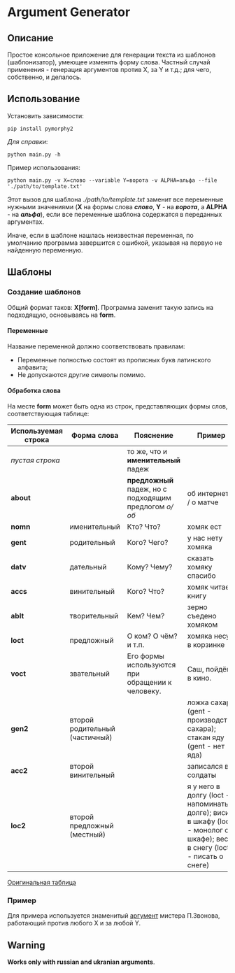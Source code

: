 # Argument Generator

## Описание

Простое консольное приложение для генерации текста из шаблонов (шаблонизатор), умеющее изменять форму слова. Частный случай применения - генерация аргументов против X, за Y и т.д.; для чего, собственно, и делалось.

## Использование

Установить зависимости:

```shell
pip install pymorphy2
```

*Для справки*:

```shell
python main.py -h
```

Пример использования:

```shell
python main.py -v X=слово --variable Y=ворота -v ALPHA=альфа --file './path/to/template.txt'
```

Этот вызов для шаблона *./path/to/template.txt* заменит все переменные нужными значениями (**X** на формы слова ***слово***, **Y** - на ***ворота***, а **ALPHA** - на ***альфа***), если все переменные шаблона содержатся в переданных аргументах. 

Иначе, если в шаблоне нашлась неизвестная переменная, по умолчанию программа завершится с ошибкой, указывая на первую не найденную переменную.

## Шаблоны

### Создание шаблонов

Общий формат таков: **X[form]**. Программа заменит такую запись на подходящую, основываясь на **form**.

#### **Переменные**

Название переменной должно соответствовать правилам:

*  Переменные полностью состоят из прописных букв латинского алфавита;
* Не допускаются другие символы помимо.

#### **Обработка слова**

На месте **form** может быть одна из строк, представляющих формы слов, соответствующая таблице:

Используемая строка | Форма слова | Пояснение | Пример
------------------- | ----------- | --------- | ------
*пустая строка* |  | то же, что и **именительный** падеж |
**about** |  | **предложный** падеж, но с подходящим предлогом *о/об* | об интернете / о матче
**nomn** | именительный | Кто? Что? | хомяк ест
**gent** | родительный | Кого? Чего? | у нас нету хомяка
**datv** | дательный | Кому? Чему? | сказать хомяку спасибо
**accs** | винительный | Кого? Что? | хомяк читает книгу
**ablt** | творительный | Кем? Чем? | зерно съедено хомяком
**loct** | предложный | О ком? О чём? и т.п. | хомяка несут в корзинке
**voct** | звательный | Его формы используются при обращении к человеку. | Саш, пойдём в кино.
**gen2** | второй родительный (частичный) |  | ложка сахару (gent - производство сахара); стакан яду (gent - нет яда)
**acc2** | второй винительный |  | записался в солдаты
**loc2** | второй предложный (местный) |  | я у него в долгу (loct - напоминать о долге); висит в шкафу (loct - монолог о шкафе); весь в снегу (loct - писать о снеге)

[Оригинальная таблица](https://pymorphy2.readthedocs.io/en/stable/user/grammemes.html#russian-cases)

### Пример

Для примера используется знаменитый [аргумент](https://www.youtube.com/watch?v=WsFP8If0TbI&ab_channel=%5B99%D0%BC%D1%8B%D1%81%D0%BB%D0%B5%D0%B9%5DZvonov) мистера П.Звонова, работающий против любого X и за любой Y.

## Warning

**Works only with russian and ukranian arguments**.
